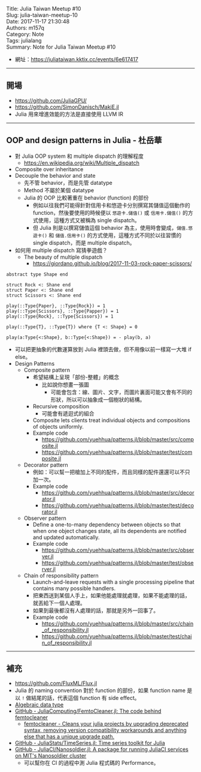 Title: Julia Taiwan Meetup #10  
Slug: julia-taiwan-meetup-10  
Date: 2017-11-17 21:30:48  
Authors: m157q  
Category: Note  
Tags: julialang  
Summary: Note for Julia Taiwan Meetup #10  
  
  
+ 網址：<https://juliataiwan.kktix.cc/events/6e617417>  
  
---  
  
## 開場  
  
+ <https://github.com/JuliaGPU/>  
+ <https://github.com/SimonDanisch/MakiE.jl>  
+ Julia 用來增進效能的方法是直接使用 LLVM IR  
  
---  
  
## OOP and design patterns in Julia - 杜岳華  
  
+ 對 Julia OOP system 和 multiple dispatch 的理解程度  
    + <https://en.wikipedia.org/wiki/Multiple_dispatch>  
+ Composite over inheritance  
+ Decouple the behavior and state  
    + 先不管 behavior，而是先管 datatype  
    + Method 不屬於某個 datatype  
    + Julia 的 OOP 比較著重在 behavior (function) 的部份  
        + 例如以往我們可能得針對信用卡和悠遊卡分別撰寫其儲值這個動作的 function，然後要使用的時候便以 `悠遊卡.儲值()` 或 `信用卡.儲值()` 的方式使用，這種方式又被稱為 single dispatch。  
        + 但 Julia 則是以撰寫儲值這個 behavior 為主，使用時會變成，`儲值.悠遊卡()` 和 `儲值.信用卡()` 的方式使用，這種方式不同於以往習慣的 single dispatch，而是 multiple dispatch。  
+ 如何用 multiple dispatch 寫猜拳遊戲？  
    + The beauty of multiple dispatch  
        + <https://giordano.github.io/blog/2017-11-03-rock-paper-scissors/>  
  
```  
abstract type Shape end  
  
struct Rock <: Shane end  
struct Paper <: Shane end  
struct Scissors <: Shane end  
  
play(::Type{Paper}, ::Type{Rock}) = 1  
play(::Type{Scissors}, ::Type{Papper}) = 1  
play(::Type{Rock}, ::Type{Scissors}) = 1  
  
play(::Type{T}, ::Type{T}) where {T <: Shape} = 0  
  
play(a:Type{<:Shape}, b::Type{<:Shape}) = - play(b, a)  
```  
  
+ 可以把更抽象的代數運算放到 Julia 裡頭去做，但不用像以前一樣寫一大堆 if else。  
+ Design Patterns  
    + Composite pattern  
        + 希望結構上呈現「部份-整體」的概念  
            + 比如說你想畫一張圖  
                + 可能會包含：線、圖片、文字，而圖片裏面可能又會有不同的形狀，所以可以抽象成一個樹狀的結構。  
        + Recursive composition  
            + 可能會有遞迴式的組合  
        + Composite lets clients treat individual objects and compositions of objects uniformly.  
        + Example code  
            + <https://github.com/yuehhua/patterns.jl/blob/master/src/composite.jl>  
            + <https://github.com/yuehhua/patterns.jl/blob/master/test/composite.jl>  
    + Decorator pattern  
        + 例如：可以幫一把槍加上不同的配件，而且同樣的配件還還可以不只加一次。  
        + Example code  
            + <https://github.com/yuehhua/patterns.jl/blob/master/src/decorator.jl>  
            + <https://github.com/yuehhua/patterns.jl/blob/master/test/decorator.jl>  
    + Observer pattern  
        + Define a one-to-many dependency between objects so that when one object changes state, all its dependents are notified and updated automatically.  
        + Example code  
            + <https://github.com/yuehhua/patterns.jl/blob/master/src/observer.jl>  
            + <https://github.com/yuehhua/patterns.jl/blob/master/test/observer.jl>  
    + Chain of responsibility pattern  
        + Launch-and-leave requests with a single processing pipeline that contains many possible handlers.  
        + 把東西送到某個人手上，如果他能處理就處理，如果不能處理的話，就丟給下一個人處理。  
        + 如果到最後都沒有人處理的話，那就是另外一回事了。  
        + Example code  
            + <https://github.com/yuehhua/patterns.jl/blob/master/src/chain_of_responsibility.jl>  
            + <https://github.com/yuehhua/patterns.jl/blob/master/test/chain_of_responsibility.jl>  
  
---  
  
## 補充  
  
+ <https://github.com/FluxML/Flux.jl>  
+ Julia 的 naming convention 對於 function 的部份，如果 function name 是以 `!` 做結尾的話，代表這個 function 有 side effect。  
+ [Algebraic data type](https://en.wikipedia.org/wiki/Algebraic_data_type)  
+ [GitHub - JuliaComputing/FemtoCleaner.jl: The code behind femtocleaner](https://github.com/JuliaComputing/FemtoCleaner.jl)  
    + [femtocleaner - Cleans your julia projects by upgrading deprecated syntax, removing version compatibility workarounds and anything else that has a unique upgrade path.](https://github.com/apps/femtocleaner)  
+ [GitHub - JuliaStats/TimeSeries.jl: Time series toolkit for Julia](https://github.com/JuliaStats/TimeSeries.jl)  
+ [GitHub - JuliaCI/Nanosoldier.jl: A package for running JuliaCI services on MIT's Nanosoldier cluster](https://github.com/JuliaCI/Nanosoldier.jl)  
    + 可以幫你在 CI 的過程中測 Julia 程式碼的 Performance。  
